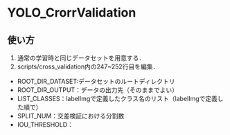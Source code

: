# YOLO_CrorrValidation

## 使い方
1. 通常の学習時と同じデータセットを用意する．
2. scripts/cross_validation内の247~252行目を編集．
+ ROOT_DIR_DATASET:データセットのルートディレクトリ
+ ROOT_DIR_OUTPUT：データの出力先（そのままでよい）
+ LIST_CLASSES：labelImgで定義したクラス名のリスト（labelImgで定義した順で）
+ SPLIT_NUM：交差検証における分割数
+ IOU_THRESHOLD：
